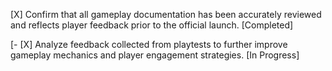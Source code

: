 [X] Confirm that all gameplay documentation has been accurately reviewed and reflects player feedback prior to the official launch. [Completed]

[- [X] Analyze feedback collected from playtests to further improve gameplay mechanics and player engagement strategies. [In Progress]